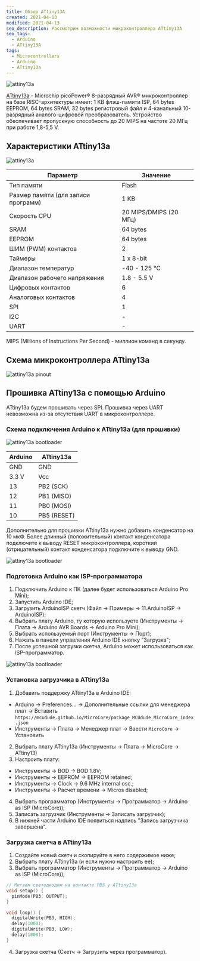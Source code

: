 ```yaml
---
title: Обзор ATtiny13A
created: 2021-04-13
modified: 2021-04-13
seo_description: Рассмотрим возможности микроконтроллера ATtiny13A
seo_tags:
  - Arduino
  - ATtiny13A
tags:
  - Microcontrollers
  - Arduino
  - ATtiny13a
---
```


![attiny13a](./attiny13a_1.jpg)

[ATtiny13a](https://www.microchip.com/wwwproducts/en/ATtiny13A) - Microchip picoPower® 8-разрядный AVR® микроконтроллер на базе RISC-архитектуры имеет: 1 KB флэш-памяти ISP, 64 bytes EEPROM, 64 bytes SRAM, 32 bytes регистровый файл и 4-канальный 10-разрядный аналого-цифровой преобразователь. Устройство обеспечивает пропускную способность до 20 MIPS на частоте 20 МГц при работе 1,8-5,5 V.

## Характеристики ATtiny13a

![attiny13a](./attiny13a_2.jpg)

| Параметр                            | Значение               |
| ----------------------------------- | ---------------------- |
| Тип памяти                          | Flash                  |
| Размер памяти (для записи программ) | 1 KB                   |
| Скорость CPU                        | 20 MIPS/DMIPS (20 МГц) |
| SRAM                                | 64 bytes               |
| EEPROM                              | 64 bytes               |
| ШИМ (PWM) контактов                 | 2                      |
| Таймеры                             | 1 x 8-bit              |
| Диапазон температур                 | -40 - 125 °C           |
| Диапазон рабочего напряжения        | 1.8 - 5.5 V            |
| Цифровых контактов                  | 6                      |
| Аналоговых контактов                | 4                      |
| SPI                                 | 1                      |
| I2C                                 | -                      |
| UART                                | -                      |

MIPS (Millions of Instructions Per Second) - миллион команд в секунду.

## Схема микроконтроллера ATtiny13a

![attiny13a pinout](./attiny13a_pinout.png)

## Прошивка ATtiny13a с помощью Arduino

ATtiny13a будем прошивать через SPI. Прошивка через UART невозможна из-за отсутствия UART в микроконтроллере.

### Схема подключения Arduino к ATtiny13a (для прошивки)

![attiny13a bootloader](./attiny13a_bootloader_1.jpg)

| Arduino | ATtiny13a   |
| ------- | ----------- |
| GND     | GND         |
| 3.3 V   | Vcc         |
| 13      | PB2 (SCK)   |
| 12      | PB1 (MISO)  |
| 11      | PB0 (MOSI)  |
| 10      | PB5 (RESET) |

Дополнительно для прошивки ATtiny13a нужно добавить конденсатор на 10 мкФ. Более длинный (положительный) контакт конденсатора подключите к выводу RESET микроконтроллера, короткий (отрицательный) контакт конденсатора подключите к выводу GND.

![attiny13a bootloader](./attiny13a_bootloader_2.jpg)

### Подготовка Arduino как ISP-программатора

1. Подключить Arduino к ПК (далее будет использоваться Arduino Pro Mini);
2. Запустить Arduino IDE;
3. Загрузить ArduinoISP скетч (Файл -> Примеры -> 11.ArduinoISP -> ArduinoISP);
4. Выбрать плату Arduino, ту которую используете (Инструменты -> Плата -> Arduino AVR Boards -> Arduino Pro Mini);
5. Выбрать используемый порт (Инструменты -> Порт);
6. Нажать в панели управления Arduino IDE кнопку "Загрузка";
7. После успешной загрузки скетча, Arduino может использоваться как ISP-программатор.

![attiny13a bootloader](./attiny13a_bootloader_3.jpg)

### Установка загрузчика в ATtiny13a

1. Добавить поддержку ATtiny13a в Arduino IDE:

- Arduino -> Preferences... -> Дополнительные ссылки для менеджера плат -> Вставить `https://mcudude.github.io/MicroCore/package_MCUdude_MicroCore_index.json`
- Инструменты -> Плата -> Менеджер плат -> Ввести `MicroCore` -> Установить

2. Выбрать плату ATtiny13a (Инструменты -> Плата -> MicroCore -> ATtiny13)
3. Настроить плату:

- Инструменты -> BOD -> BOD 1.8V;
- Инструменты -> EEPROM -> EEPROM retained;
- Инструменты -> Clock -> 9.6 MHz internal osc.;
- Инструменты -> Расчет времени -> Micros disabled;

4. Выбрать программатор (Инструменты -> Программатор -> Arduino as ISP (MicroCore));
5. Записать загрузчик (Инструменты -> Записать загрузчик);
6. В нижней части Arduino IDE появиться надпись "Запись загрузчика завершена".

### Загрузка скетча в ATtiny13a

1. Создайте новый скетч и скопируйте в него содержимое ниже;
2. Выбрать плату ATtiny13a (и если нужно настроить ее);
3. Выбрать программатор (Инструменты -> Программатор -> Arduino as ISP (MicroCore));

```cpp
// Мигаем светодиодом на контакте PB3 у ATtiny13a
void setup() {
  pinMode(PB3, OUTPUT);
}

void loop() {
  digitalWrite(PB3, HIGH);
  delay(1000);
  digitalWrite(PB3, LOW);
  delay(1000);
}
```

4. Загрузка скетча (Скетч -> Загрузить через программатор).

